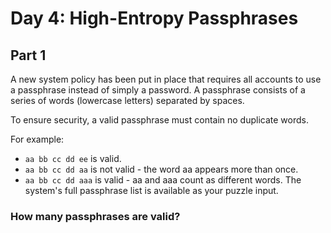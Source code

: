 # Day 4: High-Entropy Passphrases

## Part 1
A new system policy has been put in place that requires all accounts to use a passphrase instead of simply a password. A passphrase consists of a series of words (lowercase letters) separated by spaces.

To ensure security, a valid passphrase must contain no duplicate words.

For example:

*   `aa bb cc dd ee` is valid.
*   `aa bb cc dd aa` is not valid - the word aa appears more than once.
*   `aa bb cc dd aaa` is valid - aa and aaa count as different words.
The system's full passphrase list is available as your puzzle input.

### How many passphrases are valid?
